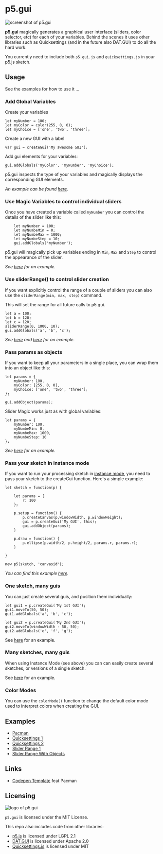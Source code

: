 # p5.gui

![screenshot of p5.gui](p5_gui_screenshot.png)  

**p5.gui** magically generates a graphical user interface (sliders, color selector, etc) for each of your variables. Behind the scenes it uses other libraries such as Quicksettings (and in the future also DAT.GUI) to do all the hard work.

You currently need to include both `p5.gui.js` and `quicksettings.js` in your p5.js sketch.

## Usage

See the examples for how to use it ...

### Add Global Variables

Create your variables 

	let myNumber = 100;
	let myColor = color(255, 0, 0);
	let myChoice = ['one', 'two', 'three'];

Create a new GUI with a label

	var gui = createGui('My awesome GUI');

Add gui elements for your variables:  

	gui.addGlobals('myColor', 'myNumber', 'myChoice');

p5.gui inspects the type of your variables and magically displays the corresponding GUI elements.

*An example can be found [here](examples/quicksettings-1).*

### Use Magic Variables to control individual sliders

Once you have created a variable called `myNumber` you can control the details of the slider like this:

		let myNumber = 100;
		let myNumbeMin = 0;
		let myNumbeMax = 1000;
		let myNumbeStep = 10;
		gui.addGlobals('myNumber');
		
p5.gui will magically pick up variables ending in `Min`, `Max` and `Step` to  control the appearance of the slider.

*See [here](examples/slider-range-1) for an example.*

### Use sliderRange() to control slider creation

If you want explicitly control the range of a couple of sliders you can also use the `sliderRange(min, max, step)` command.

This will set the range for all future calls to p5.gui.

	let a = 100;
	let b = 120;
	let c = 120;
	sliderRange(0, 1000, 10);
	gui.addGlobals('a', 'b', 'c');


*See [here](examples/slider-range-2) and [here](examples/quicksettings-2) for an example.*
		
### Pass params as objects

If you want to keep all your parameters in a single place, you can wrap them into an object like this:

	let params = {
		myNumber: 100,
		myColor: [255, 0, 0],
		myChoice: ['one', 'two', 'three'];
	};
		
	gui.addObject(params);
	
Slider Magic works just as with global variables:

	let params = {
		myNumber: 100,
		myNumbeMin: 0,
		myNumbeMax: 1000,
		myNumbeStep: 10
	};
	

*See [here](examples/slider-range-3) for an example.*

### Pass your sketch in instance mode 

If you want to run your processing sketch in [instance mode](https://github.com/processing/p5.js/wiki/Global-and-instance-mode), you need to pass your sketch to the createGui function.  Here's a simple example:

	let sketch = function(p) {
	
		let params = {
			r: 100
		};
	
		p.setup = function() {
			p.createCanvas(p.windowWidth, p.windowHeight);
			gui = p.createGui('My GUI', this);
			gui.addObject(params);
		}
		
		p.draw = function() {
			p.ellipse(p.width/2, p.height/2, params.r, params.r);
		}
		
	}
	
	new p5(sketch, 'canvasid');
			
*You can find this example [here](examples/instance-mode-1).*

### One sketch, many guis

You can just create several guis, and position them individually:

	let gui1 = p.createGui('My 1st GUI');
	gui1.moveTo(50, 50);
	gui1.addGlobals('a', 'b', 'c');
		
	let gui2 = p.createGui('My 2nd GUI');
	gui2.moveTo(windowWidth - 50, 50);
	gui2.addGlobals('e', 'f', 'g');
	
See [here](examples/quicksettings-2) for an example.

### Many sketches, many guis

When using Instance Mode (see above) you can can easily create several sketches, or versions of a single sketch.

See [here](examples/slider-range-4) for an example.

### Color Modes

You can use the `colorMode()` function to change the default color mode used to interpret colors when creating the GUI.


## Examples
* [Pacman](examples/pacman/)
* [Quicksettings 1](examples/quicksettings-1/)
* [Quicksettings 2](examples/quicksettings-2/)
* [Slider Range 1](examples/slider-range-1/)
* [Slider Range With Objects](examples/slider-range-3/)

## Links
* [Codepen Template](https://codepen.io/bitcraftlab/pen/GNKmGg) feat Pacman

## Licensing

![logo of p5.gui](p5_gui_logo.png)  

`p5.gui` is licensed under the MIT License.

This repo also includes code from other libraries:  

* [p5.js](https://github.com/processing/p5.js) is licensed under LGPL 2.1
* [DAT.GUI](https://github.com/dataarts/dat.gui) is licensed under Apache 2.0
* [Quicksettings.js](https://github.com/bit101/quicksettings) is licensed under MIT
